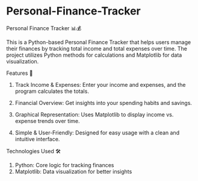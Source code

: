 # Personal-Finance-Tracker
Personal Finance Tracker 📊💰

This is a Python-based Personal Finance Tracker that helps users manage their finances by tracking 
total income and total expenses over time. The project utilizes Python methods for calculations and 
Matplotlib for data visualization.

Features 🚀

1. Track Income & Expenses: Enter your income and expenses, and the program calculates the totals.

2. Financial Overview: Get insights into your spending habits and savings.

3. Graphical Representation: Uses Matplotlib to display income vs. expense trends over time.

4. Simple & User-Friendly: Designed for easy usage with a clean and intuitive interface.

Technologies Used 🛠️

1. Python: Core logic for tracking finances
2. Matplotlib: Data visualization for better insights
